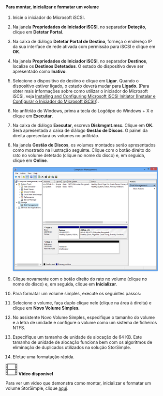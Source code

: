 <!--author=SharS last changed: 9/17/15-->

#### Para montar, inicializar e formatar um volume

1. Inicie o iniciador do Microsoft iSCSI.

2. Na janela **Propriedades do Iniciador iSCSI**, no separador **Deteção**, clique em **Detetar Portal**.

3. Na caixa de diálogo **Detetar Portal de Destino**, forneça o endereço IP da sua interface de rede ativada com permissão para iSCSI e clique em **OK**. 

4. Na janela **Propriedades do Iniciador iSCSI**, no separador **Destinos**, localize os **Destinos Detetados**. O estado do dispositivo deve ser apresentado como **Inativo**.

5. Selecione o dispositivo de destino e clique em **Ligar**. Quando o dispositivo estiver ligado, o estado deverá mudar para **Ligado**. (Para obter mais informações sobre como utilizar o iniciador do Microsoft iSCSI, veja [Installing and Configuring Microsoft iSCSI Initiator (Instalar e Configurar o Iniciador do Microsoft iSCSI)][1]).

6. No anfitrião do Windows, prima a tecla do Logótipo do Windows + X e clique em **Executar**. 

7. Na caixa de diálogo **Executar**, escreva **Diskmgmt.msc**. Clique em **OK**. Será apresentada a caixa de diálogo **Gestão de Discos**. O painel da direita apresentará os volumes no anfitrião.

8. Na janela **Gestão de Discos**, os volumes montados serão apresentados como mostrado na ilustração seguinte. Clique com o botão direito do rato no volume detetado (clique no nome do disco) e, em seguida, clique em **Online**.

     ![Inicializar a formatação do volume](./media/storsimple-mount-initialize-format-volume/HCS_InitializeFormatVolume-include.png) 

9. Clique novamente com o botão direito do rato no volume (clique no nome do disco) e, em seguida, clique em **Inicializar**.

10. Para formatar um volume simples, execute os seguintes passos:
  1. Selecione o volume, faça duplo clique nele (clique na área à direita) e clique em **Novo Volume Simples**.
  2. No assistente Novo Volume Simples, especifique o tamanho do volume e a letra de unidade e configure o volume como um sistema de ficheiros NTFS.
  3. Especifique um tamanho de unidade de alocação de 64 KB. Este tamanho de unidade de alocação funciona bem com os algoritmos de eliminação de duplicados utilizados na solução StorSimple.
  4. Efetue uma formatação rápida.

![Vídeo disponível](./media/storsimple-mount-initialize-format-volume/Video_icon.png) **Vídeo disponível**

Para ver um vídeo que demonstra como montar, inicializar e formatar um volume StorSimple, clique [aqui](https://azure.microsoft.com/documentation/videos/mount-initialize-and-format-a-storsimple-volume/).

<!--Link references-->
[1]: https://technet.microsoft.com/library/ee338480(WS.10).aspx



<!--HONumber=sep16_HO2-->


